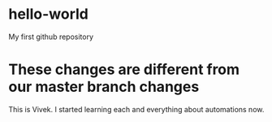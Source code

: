 # hello-world
My first github repository

These changes are different from our master branch changes
=======
This is Vivek. I started learning each and everything about automations now. 
